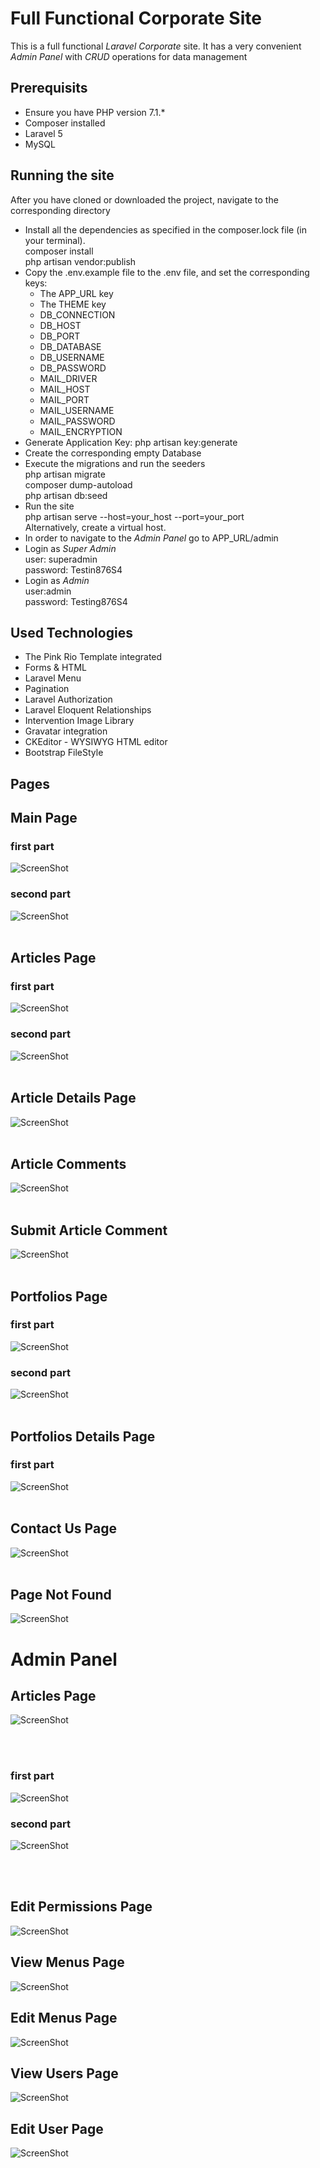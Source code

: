 # Full Functional Corporate Site
This is a full functional <i>Laravel Corporate</i> site. It has a very convenient <i>Admin 
Panel</i> with <i>CRUD</i> operations for data management

## Prerequisits
<ul>
  <li>Ensure you have PHP version 7.1.*</li>
  <li>Composer installed</li>
  <li>Laravel 5</li>
  <li>MySQL</li>
</ul>


## Running the site
After you have cloned or downloaded the project, navigate to the corresponding directory
<ul>
  <li>
       Install all the dependencies as specified in the composer.lock file (in your terminal). <br/>
       composer install <br/>
       php artisan vendor:publish
  </li>
  <li>
      Copy the .env.example file to the .env file, and set the corresponding keys:
      <ul>
         <li>The APP_URL key</li>
         <li>The THEME key</li>
         <li>DB_CONNECTION</li>
         <li>DB_HOST</li>
         <li>DB_PORT</li>
         <li>DB_DATABASE</li>
         <li>DB_USERNAME</li>
         <li>DB_PASSWORD</li>
         <li>MAIL_DRIVER</li>
         <li>MAIL_HOST</li>
         <li>MAIL_PORT</li>
         <li>MAIL_USERNAME</li>
         <li>MAIL_PASSWORD</li>
         <li>MAIL_ENCRYPTION</li>
      </ul>
  </li>
  <li>Generate Application Key: php artisan key:generate</li>
  <li>Create the corresponding empty Database</li>
  <li>
     Execute the migrations and run the seeders <br/> 
     php artisan migrate <br/>
     composer dump-autoload <br/>
     php artisan db:seed <br/>
  </li>
   <li>
        Run the site <br/>
        php artisan serve --host=your_host --port=your_port <br/> 
        Alternatively, create a virtual host. <br/>
    </li>
  <li>In order to navigate to the <i>Admin Panel</i> go to APP_URL/admin </li>
  <li>Login as <i>Super Admin</i> <br/> user: superadmin <br/> password: Testin876S4</li>
  <li>Login as <i>Admin</i> <br/> user:admin <br/> password: Testing876S4 </li>
</ul>

## Used Technologies
<ul>
  <li>The Pink Rio Template integrated</i>
  <li>Forms & HTML</li>
  <li>Laravel Menu</li>
  <li>Pagination</li>
  <li>Laravel Authorization</li>
  <li>Laravel Eloquent Relationships</li>
  <li>Intervention Image Library</li>
  <li>Gravatar integration</li>
  <li>CKEditor - WYSIWYG HTML editor</li>
  <li>Bootstrap FileStyle</li>
</ul>


## Pages
## Main Page 
   ### first part
![ScreenShot](https://i.imgur.com/8f4kj37.png)
 <br/> 
  ### second part
![ScreenShot](https://i.imgur.com/eUPQQ7T.png) 
<br/> <br/>

 ## Articles Page 
   ### first part
![ScreenShot](https://i.imgur.com/XegKJGC.png)
 <br/>
   ### second part
![ScreenShot](https://i.imgur.com/9MCGX2q.png)
 <br/> <br/>
 ## Article Details Page
  
![ScreenShot](https://i.imgur.com/omYJ1Am.png)
 <br/> <br/>


## Article Comments
![ScreenShot](https://i.imgur.com/cVV3PJQ.png)
 <br/> <br/>
 ## Submit Article Comment
![ScreenShot](https://i.imgur.com/mHGspew.png)
 <br/> <br/>


## Portfolios Page
  ### first part
![ScreenShot](https://i.imgur.com/5P4fAIO.png)
 <br/> 
  ### second part
![ScreenShot](https://i.imgur.com/hH8OnCw.png)
 <br/> <br/>
 
  ## Portfolios Details Page
   ### first part 
 ![ScreenShot](https://i.imgur.com/UzKrLMN.png)
  <br/> <br/>
 
## Contact Us Page
![ScreenShot](https://i.imgur.com/8gWK7Tc.png)
 <br/> <br/>
## Page Not Found 
![ScreenShot](https://i.imgur.com/STeVldk.png)

# Admin Panel
 ## Articles Page
![ScreenShot](https://i.imgur.com/QzlhfYb.png)

<br/><br/>
 ### first part
![ScreenShot](https://i.imgur.com/WnEL6aX.png)
 
 ### second part
![ScreenShot](https://i.imgur.com/u6RSaEk.png)
 
 
 <br/> <br/>
 
 ## Edit Permissions Page
 ![ScreenShot](https://i.imgur.com/nMcjWTD.png)
 
 ## View Menus Page
 ![ScreenShot](https://i.imgur.com/EtQORDg.png)
 
 ## Edit Menus Page
 ![ScreenShot](https://i.imgur.com/1SlDrTZ.png)
 
 ## View Users Page
 ![ScreenShot](https://i.imgur.com/EbL2ViZ.png)
 
 ## Edit User Page
 ![ScreenShot](https://i.imgur.com/sQvJszY.png)